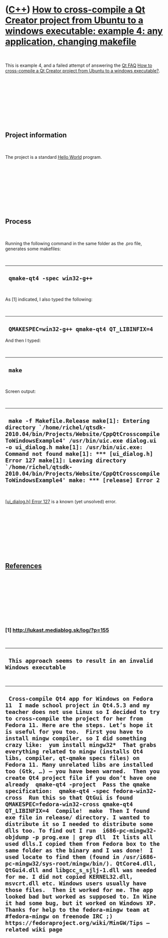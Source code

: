 



 

 

 

 

 

([C++](Cpp.htm)) [How to cross-compile a Qt Creator project from Ubuntu to a windows executable: example 4: any application, changing makefile](CppQtCrosscompileToWindowsExample4.htm)
=======================================================================================================================================================================================

 

This is example 4, and a failed attempt of answering the [Qt
FAQ](CppQtFaq.htm) [How to cross-compile a Qt Creator project from
Ubuntu to a windows executable?](CppQtCrosscompileToWindows.htm).

 

 

 

 

 

Project information
-------------------

 

The project is a standard [Hello
World](CppHelloWorldQtCreatorUbuntu.htm) program.

 

 

 

 

 

Process
-------

 

Running the following command in the same folder as the .pro file,
generates some makefiles:

 

  ------------------------------
  ` qmake-qt4 -spec win32-g++`
  ------------------------------

 

As \[1\] indicated, I also typed the following:

 

  ------------------------------------------------
  ` QMAKESPEC=win32-g++ qmake-qt4 QT_LIBINFIX=4`
  ------------------------------------------------

And then I typed:

 

  ---------
  ` make`
  ---------

 

Screen output:

 

  --------------------------------------------------------------------------------------------------------------------------------------------------------------------------------------------------------------------------------------------------------------------------------------------------------------------------------------------------------------------------------------------------------------------------
  ``  make -f Makefile.Release make[1]: Entering directory `/home/richel/qtsdk-2010.04/bin/Projects/Website/CppQtCrosscompileToWindowsExample4' /usr/bin/uic.exe dialog.ui -o ui_dialog.h make[1]: /usr/bin/uic.exe: Command not found make[1]: *** [ui_dialog.h] Error 127 make[1]: Leaving directory `/home/richel/qtsdk-2010.04/bin/Projects/Website/CppQtCrosscompileToWindowsExample4' make: *** [release] Error 2 ``
  --------------------------------------------------------------------------------------------------------------------------------------------------------------------------------------------------------------------------------------------------------------------------------------------------------------------------------------------------------------------------------------------------------------------------

 

[\[ui\_dialog.h\] Error 127](CppMiscErrorUi_dialogHerror127.htm) is a
known (yet unsolved) error.

 

 

 

 

 

[References](CppReferences.htm)
-------------------------------

 

 

 

 

 

### \[1\] http://lukast.mediablog.sk/log/?p=155

 

  -------------------------------------------------------------------
  ` This approach seems to result in an invalid Windows executable`
  -------------------------------------------------------------------

 

  ---------------------------------------------------------------------------------------------------------------------------------------------------------------------------------------------------------------------------------------------------------------------------------------------------------------------------------------------------------------------------------------------------------------------------------------------------------------------------------------------------------------------------------------------------------------------------------------------------------------------------------------------------------------------------------------------------------------------------------------------------------------------------------------------------------------------------------------------------------------------------------------------------------------------------------------------------------------------------------------------------------------------------------------------------------------------------------------------------------------------------------------------------------------------------------------------------------------------------------------------------------------------------------------------------------------------------------------------------------------------------------------------------------------------------------------------------------------------------------------------------------------------------------------------------------------------------------------------------------------------
  ` Cross-compile Qt4 app for Windows on Fedora 11  I made school project in Qt4.5.3 and my teacher does not use Linux so I decided to try to cross-compile the project for her from Fedora 11. Here are the steps. Let’s hope it is useful for you too.  First you have to install mingw compiler, so I did something crazy like:  yum install mingw32*  That grabs everything related to mingw (installs Qt4 libs, compiler, qt-qmake specs files) on Fedora 11. Many unrelated libs are installed too (Gtk, …) – you have been warned.  Then you create Qt4 project file if you don’t have one already  qmake-qt4 -project  Pass the qmake specification:  qmake-qt4 -spec fedora-win32-cross  Run this so that QtGui is found  QMAKESPEC=fedora-win32-cross qmake-qt4 QT_LIBINFIX=4  Compile!  make  Then I found exe file in release/ directory. I wanted to distribute it so I needed to distribute some dlls too. To find out I run  i686-pc-mingw32-objdump -p prog.exe | grep dll  It lists all used dlls.I copied them from Fedora box to the same folder as the binary and I was done!  I used locate to find them (found in /usr/i686-pc-mingw32/sys-root/mingw/bin/). QtCore4.dll, QtGui4.dll and libgcc_s_sjlj-1.dll was needed for me. I did not copied KERNEL32.dll, msvcrt.dll etc. Windows users usually have those files.  Then it worked for me. The app looked bad but worked as supposed to. In Wine it had some bug, but it worked on Windows XP.  Thanks for help to the fedora-mingw team at #fedora-mingw on freenode IRC ;) https://fedoraproject.org/wiki/MinGW/Tips – related wiki page`
  ---------------------------------------------------------------------------------------------------------------------------------------------------------------------------------------------------------------------------------------------------------------------------------------------------------------------------------------------------------------------------------------------------------------------------------------------------------------------------------------------------------------------------------------------------------------------------------------------------------------------------------------------------------------------------------------------------------------------------------------------------------------------------------------------------------------------------------------------------------------------------------------------------------------------------------------------------------------------------------------------------------------------------------------------------------------------------------------------------------------------------------------------------------------------------------------------------------------------------------------------------------------------------------------------------------------------------------------------------------------------------------------------------------------------------------------------------------------------------------------------------------------------------------------------------------------------------------------------------------------------

 

 

 

 

 





 



